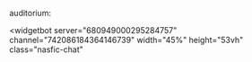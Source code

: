 ---
---

auditorium:

<widgetbot
server="680949000295284757"
channel="742086184364146739"
width="45%"
height="53vh"
class="nasfic-chat"

>
</widgetbot>
<script src="https://cdn.jsdelivr.net/npm/@widgetbot/html-embed"></script>
